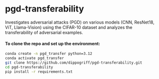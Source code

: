# pgd-transferability
Investigates adversarial attacks (PGD) on various models (CNN, ResNet18, ViT, Llama-Vision) using the CIFAR-10 dataset and analyzes the transferability of adversarial examples.

#### To clone the repo and set up the environment:
```bash
conda create -n pgd_transfer python=3.12
conda activate pgd_transfer
git clone https://github.com/dippogriff/pgd-transferability.git
cd pgd-transferability
pip install -r requirements.txt
```
